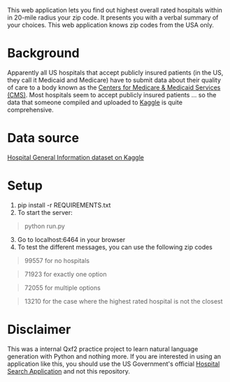 This web application lets you find out highest overall rated hospitals within in 20-mile radius your zip code. It presents you with a verbal summary of your choices. This web application knows zip codes from the USA only. 

# Background

Apparently all US hospitals that accept publicly insured patients (in the US, they call it Medicaid and Medicare) have to submit data about their quality of care to a body known as the [Centers for Medicare & Medicaid Services (CMS)](https://www.cms.gov/). Most hospitals seem to accept publicly insured patients ... so the data that someone compiled and uploaded to [Kaggle](https://www.kaggle.com) is quite comprehensive. 

# Data source
[Hospital General Information dataset on Kaggle](https://www.kaggle.com/cms/hospital-general-information)

# Setup

1. pip install -r REQUIREMENTS.txt
2. To start the server:
> python run.py
3. Go to localhost:6464 in your browser
4. To test the different messages, you can use the following zip codes

> 99557 for no hospitals

> 71923 for exactly one option

> 72055 for multiple options

> 13210 for the case where the highest rated hospital is not the closest

# Disclaimer

This was a internal Qxf2 practice project to learn natural language generation with Python and nothing more. If you are interested in using an application like this, you should use the US Government's official [Hospital Search Application](https://www.medicare.gov/hospitalcompare/search.html) and not this repository. 
